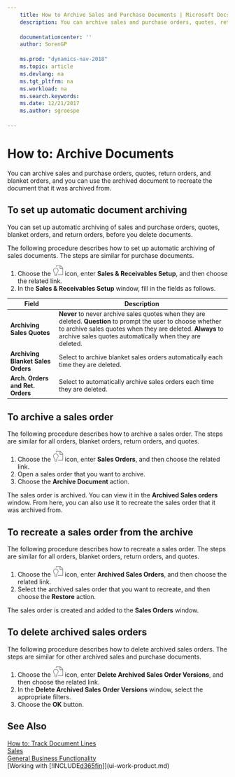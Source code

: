 ```yaml
---
    title: How to Archive Sales and Purchase Documents | Microsoft Docs
    description: You can archive sales and purchase orders, quotes, return orders, and blanket orders, and you can use the archived document to recreate the document that it was archived from.

    documentationcenter: ''
    author: SorenGP

    ms.prod: "dynamics-nav-2018"
    ms.topic: article
    ms.devlang: na
    ms.tgt_pltfrm: na
    ms.workload: na
    ms.search.keywords:
    ms.date: 12/21/2017
    ms.author: sgroespe

---
```

# How to: Archive Documents
You can archive sales and purchase orders, quotes, return orders, and blanket orders, and you can use the archived document to recreate the document that it was archived from.

## To set up automatic document archiving  
You can set up automatic archiving of sales and purchase orders, quotes, blanket orders, and return orders, before you delete documents.

The following procedure describes how to set up automatic archiving of sales documents. The steps are similar for purchase documents.
1.  Choose the ![Search for Page or Report](media/ui-search/search_small.png "Search for Page or Report icon") icon, enter **Sales & Receivables Setup**, and then choose the related link.
2. In the **Sales & Receivables Setup** window, fill in the fields as follows.

|Field|Description|
|-----|-----------|
|**Archiving Sales Quotes**|**Never** to never archive sales quotes when they are deleted. **Question** to prompt the user to choose whether to archive sales quotes when they are deleted. **Always** to archive sales quotes automatically when they are deleted.|
|**Archiving Blanket Sales Orders**|Select to archive blanket sales orders automatically each time they are deleted.|
|**Arch. Orders and Ret. Orders**|Select to automatically archive sales orders each time they are deleted.|

## To archive a sales order
The following procedure describes how to archive a sales order. The steps are similar for all orders, blanket orders, return orders, and quotes.

1.  Choose the ![Search for Page or Report](media/ui-search/search_small.png "Search for Page or Report icon") icon, enter **Sales Orders**, and then choose the related link.  
2.  Open a sales order that you want to archive.  
3.  Choose the **Archive Document** action.

The sales order is archived. You can view it in the **Archived Sales orders** window. From here, you can also use it to recreate the sales order that it was archived from.

## To recreate a sales order from the archive
The following procedure describes how to recreate a sales order. The steps are similar for all orders, blanket orders, return orders, and quotes.

1.  Choose the ![Search for Page or Report](media/ui-search/search_small.png "Search for Page or Report icon") icon, enter **Archived Sales Orders**, and then choose the related link.
2.  Select the archived sales order that you want to recreate, and then choose the **Restore** action.  

The sales order is created and added to the **Sales Orders** window.

## To delete archived sales orders
The following procedure describes how to delete archived sales orders. The steps are similar for other archived sales and purchase documents.

1.  Choose the ![Search for Page or Report](media/ui-search/search_small.png "Search for Page or Report icon") icon, enter **Delete Archived Sales Order Versions**, and then choose the related link.  
2.  In the **Delete Archived Sales Order Versions** window, select the appropriate filters.  
3.  Choose the **OK** button.

## See Also
[How to: Track Document Lines](across-how-to-track-document-lines.md)  
[Sales](sales-manage-sales.md)  
[General Business Functionality](ui-across-business-areas.md)  
[Working with [!INCLUDE[d365fin](includes/d365fin_md.md)]](ui-work-product.md)

